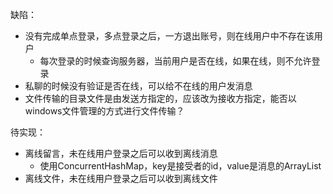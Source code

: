缺陷：
- 没有完成单点登录，多点登录之后，一方退出账号，则在线用户中不存在该用户
  - 每次登录的时候查询服务器，当前用户是否在线，如果在线，则不允许登录 
- 私聊的时候没有验证是否在线，可以给不在线的用户发消息
- 文件传输的目录文件是由发送方指定的，应该改为接收方指定，能否以windows文件管理的方式进行文件传输？

待实现：
- 离线留言，未在线用户登录之后可以收到离线消息
  - 使用ConcurrentHashMap，key是接受者的id，value是消息的ArrayList<Msg> 
- 离线文件，未在线用户登录之后可以收到离线文件